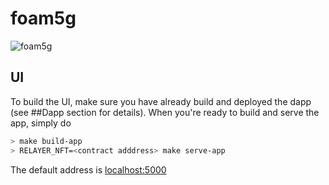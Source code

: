 # foam5g

![foam5g](https://i.guim.co.uk/img/media/d7ed6e6bc5205d035f20bfa52a90393c7d098d26/0_145_5568_3340/master/5568.jpg?width=620&quality=85&auto=format&fit=max&s=71c8794e8ea7b272182f2a7c166d5014)

## UI

To build the UI, make sure you have already build and deployed the dapp (see ##Dapp section for details). When you're ready to build and serve the app, simply do

```bash
> make build-app
> RELAYER_NFT=<contract adddress> make serve-app
```

The default address is [localhost:5000](localhost:5000)
